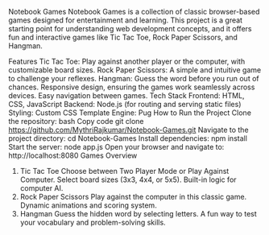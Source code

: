 Notebook Games
Notebook Games is a collection of classic browser-based games designed for entertainment and learning. This project is a great starting point for understanding web development concepts, and it offers fun and interactive games like Tic Tac Toe, Rock Paper Scissors, and Hangman.

Features
Tic Tac Toe: Play against another player or the computer, with customizable board sizes.
Rock Paper Scissors: A simple and intuitive game to challenge your reflexes.
Hangman: Guess the word before you run out of chances.
Responsive design, ensuring the games work seamlessly across devices.
Easy navigation between games.
Tech Stack
Frontend: HTML, CSS, JavaScript
Backend: Node.js (for routing and serving static files)
Styling: Custom CSS
Template Engine: Pug
How to Run the Project
Clone the repository:
bash
Copy code
git clone https://github.com/MythriRajkumar/Notebook-Games.git
Navigate to the project directory:
cd Notebook-Games
Install dependencies:
npm install
Start the server:
node app.js
Open your browser and navigate to:
http://localhost:8080
Games Overview
1. Tic Tac Toe
Choose between Two Player Mode or Play Against Computer.
Select board sizes (3x3, 4x4, or 5x5).
Built-in logic for computer AI.
2. Rock Paper Scissors
Play against the computer in this classic game.
Dynamic animations and scoring system.
3. Hangman
Guess the hidden word by selecting letters.
A fun way to test your vocabulary and problem-solving skills.
